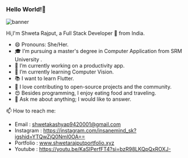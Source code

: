 ### Hello World!👋

![banner](https://github.com/insanemindsk/insanemindsk/assets/60995834/9783f8d4-f684-481b-ad2e-9f27a16d3053)


Hi,I'm Shweta Rajput, a Full Stack Developer 🚀 from India.

- 😄 Pronouns: She/Her.
- 🎓 I’m pursuing a master's degree in Computer Application from SRM University .
- 🔭 I’m currently working on a productivity app.
- 🌱 I’m currently learning Computer Vision.
- 📚 I want to learn Flutter.
- 👯 I love contributing to open-source projects and the community.
- 😍 Besides programming, I enjoy eating food and traveling.
- 💬 Ask me about anything; I would like to answer.

📫 How to reach me:

- Email : shwetakashyap9420001@gmail.com
- Instagram : https://instagram.com/insanemind_sk?igshid=YTQwZjQ0NmI0OA==
- Portfolio :  www.shwetarajputportfolio.xyz
- Youtube : https://youtu.be/KaSIPerfFT4?si=bzR98LKQpQxROXJ-
